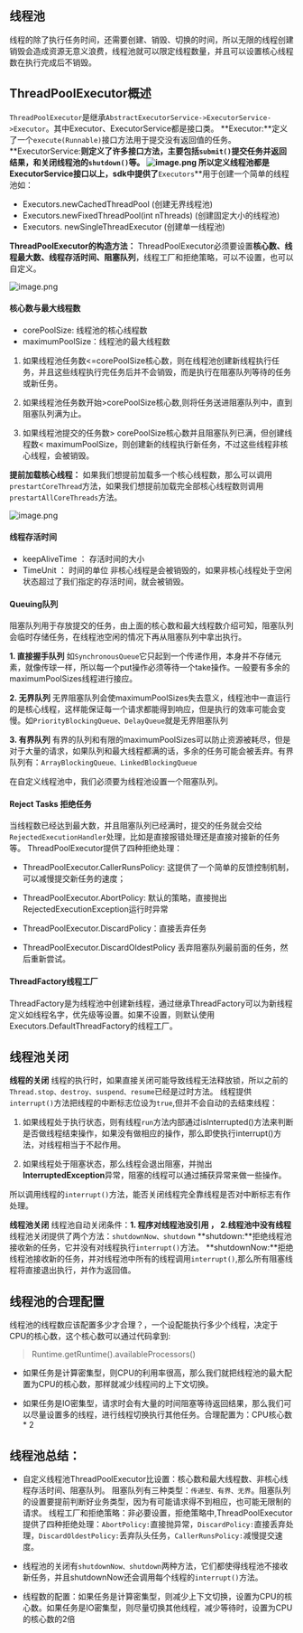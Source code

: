 ## 线程池
线程的除了执行任务时间，还需要创建、销毁、切换的时间，所以无限的线程创建销毁会造成资源无意义浪费，线程池就可以限定线程数量，并且可以设置核心线程数在执行完成后不销毁。

## ThreadPoolExecutor概述
`ThreadPoolExecutor`是继承`AbstractExecutorService->ExecutorService->Executor`。其中Executor、ExecutorService都是接口类。
**Executor:**定义了一个`execute(Runnable)`接口方法用于提交没有返回值的任务。
**ExecutorService:**则定义了许多接口方法，主要包括`submit()`提交任务并返回结果，和关闭线程池的`shutdown()`等。
![image.png](https://upload-images.jianshu.io/upload_images/22650779-2c7ee7cab183388d.png?imageMogr2/auto-orient/strip%7CimageView2/2/w/900)
所以定义线程池都是ExecutorService接口以上，sdk中提供了**`Executors`**用于创建一个简单的线程池如：
- Executors.newCachedThreadPool (创建无界线程池)
- Executors.newFixedThreadPool(int nThreads) (创建固定大小的线程池)
- Executors. newSingleThreadExecutor (创建单一线程池)


**ThreadPoolExecutor的构造方法：**
ThreadPoolExecutor必须要设置**核心数、线程最大数、线程存活时间、阻塞队列**，线程工厂和拒绝策略，可以不设置，也可以自定义。

![image.png](https://upload-images.jianshu.io/upload_images/22650779-c1351e2cdf69a4af.png?imageMogr2/auto-orient/strip%7CimageView2/2/w/1240)

#### 核心数与最大线程数
- corePoolSize: 线程池的核心线程数
- maximumPoolSize：线程池的最大线程数
1. 如果线程池任务数<=corePoolSize核心数，则在线程池创建新线程执行任务，并且这些线程执行完任务后并不会销毁，而是执行在阻塞队列等待的任务或新任务。

2. 如果线程池任务数开始>corePoolSize核心数,则将任务送进阻塞队列中，直到阻塞队列满为止。

3.  如果线程池提交的任务数> corePoolSize核心数并且阻塞队列已满，但创建线程数< maximumPoolSize，则创建新的线程执行新任务，不过这些线程非核心线程，会被销毁。

**提前加载核心线程：**
如果我们想提前加载多一个核心线程数，那么可以调用`prestartCoreThread`方法，如果我们想提前加载完全部核心线程数则调用`prestartAllCoreThreads`方法。

![image.png](https://upload-images.jianshu.io/upload_images/22650779-62dad0bf09114228.png?imageMogr2/auto-orient/strip%7CimageView2/2/w/1240)


#### 线程存活时间
- keepAliveTime ： 存活时间的大小
- TimeUnit ： 时间的单位
非核心线程是会被销毁的，如果非核心线程处于空闲状态超过了我们指定的存活时间，就会被销毁。

#### Queuing队列
阻塞队列用于存放提交的任务，由上面的核心数和最大线程数介绍可知，阻塞队列会临时存储任务，在线程池空闲的情况下再从阻塞队列中拿出执行。

**1. 直接握手队列**
如`SynchronousQueue`它只起到一个传递作用，本身并不存储元素，就像传球一样，所以每一个put操作必须等待一个take操作。一般要有多余的maximumPoolSizes线程进行接应。

**2. 无界队列**
无界阻塞队列会使maximumPoolSizes失去意义，线程池中一直运行的是核心线程，这样能保证每一个请求都能得到响应，但是执行的效率可能会变慢。如`PriorityBlockingQueue、DelayQueue`就是无界阻塞队列


**3. 有界队列**
有界的队列和有限的maximumPoolSizes可以防止资源被耗尽，但是对于大量的请求，如果队列和最大线程都满的话，多余的任务可能会被丢弃。有界队列有：`ArrayBlockingQueue、LinkedBlockingQueue`

在自定义线程池中，我们必须要为线程池设置一个阻塞队列。

#### Reject Tasks 拒绝任务
当线程数已经达到最大数，并且阻塞队列已经满时，提交的任务就会交给`RejectedExecutionHandler`处理，比如是直接报错处理还是直接对接新的任务等。
ThreadPoolExecutor提供了四种拒绝处理：
- ThreadPoolExecutor.CallerRunsPolicy: 这提供了一个简单的反馈控制机制，可以减慢提交新任务的速度；

- ThreadPoolExecutor.AbortPolicy: 默认的策略，直接抛出RejectedExecutionException运行时异常

- ThreadPoolExecutor.DiscardPolicy：直接丢弃任务

- ThreadPoolExecutor.DiscardOldestPolicy 丢弃阻塞队列最前面的任务，然后重新尝试。


#### ThreadFactory线程工厂
ThreadFactory是为线程池中创建新线程，通过继承ThreadFactory可以为新线程定义如线程名字，优先级等设置。如果不设置，则默认使用Executors.DefaultThreadFactory的线程工厂。

## 线程池关闭
**线程的关闭**
线程的执行时，如果直接关闭可能导致线程无法释放锁，所以之前的`Thread.stop、destroy、suspend、resume`已经是过时方法。
线程提供`interrupt()`方法把线程的中断标志位设为`true`,但并不会自动的去结束线程：
1. 如果线程处于执行状态，则有线程`run`方法内部通过isInterrupted()方法来判断是否做线程结束操作，如果没有做相应的操作，那么即使执行interrupt()方法，对线程相当于不起作用。

2. 如果线程处于阻塞状态，那么线程会退出阻塞，并抛出**InterruptedException**异常，阻塞的线程可以通过捕获异常来做一些操作。

所以调用线程的`interrupt()`方法，能否关闭线程完全靠线程是否对中断标志有作处理。

**线程池关闭**
线程池自动关闭条件：**1. 程序对线程池没引用 ， 2.线程池中没有线程**
线程池关闭提供了两个方法：`shutdownNow、shutdown`
**shutdown:**拒绝线程池接收新的任务，它并没有对线程执行`interrupt()`方法。
**shutdownNow:**拒绝线程池接收新的任务，并对线程池中所有的线程调用`interrupt()`,那么所有阻塞线程将直接退出执行，并作为返回值。


## 线程池的合理配置
线程池的线程数应该配置多少才合理？，一个设配能执行多少个线程，决定于CPU的核心数，这个核心数可以通过代码拿到:
> Runtime.getRuntime().availableProcessors()

- 如果任务是计算密集型，则CPU的利用率很高，那么我们就把线程池的最大配置为CPU的核心数，那样就减少线程间的上下文切换。

- 如果任务是IO密集型，请求时会有大量的时间阻塞等待返回结果，那么我们可以尽量设置多的线程，进行线程切换执行其他任务。合理配置为：CPU核心数 * 2

## 线程池总结：
- 自定义线程池ThreadPoolExecutor比设置：核心数和最大线程数、非核心线程存活时间、阻塞队列。
阻塞队列有三种类型：`传递型、有界、无界`。阻塞队列的设置要提前判断好业务类型，因为有可能请求得不到相应，也可能无限制的请求。
线程工厂和拒绝策略：非必要设置，拒绝策略中,ThreadPoolExecutor提供了四种拒绝处理：`AbortPolicy:`直接抛异常，`DiscardPolicy:`直接丢弃处理，`DiscardOldestPolicy:`丢弃队头任务，`CallerRunsPolicy:`减慢提交速度。

- 线程池的关闭有`shutdownNow、shutdown`两种方法，它们都使得线程池不接收新任务，并且shutdownNow还会调用每个线程的`interrupt()`方法。

- 线程数的配置：如果任务是计算密集型，则减少上下文切换，设置为CPU的核心数。如果任务是IO密集型，则尽量切换其他线程，减少等待时，设置为CPU的核心数的2倍



